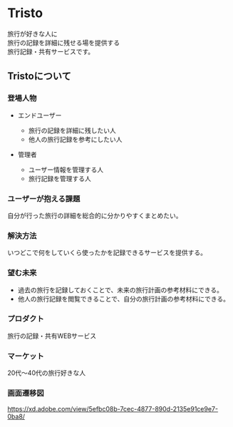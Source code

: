 # Tristo
旅行が好きな人に<br>
旅行の記録を詳細に残せる場を提供する<br>
旅行記録・共有サービスです。
## Tristoについて
### 登場人物
- エンドユーザー
  - 旅行の記録を詳細に残したい人
  - 他人の旅行記録を参考にしたい人

- 管理者
  - ユーザー情報を管理する人
  - 旅行記録を管理する人
### ユーザーが抱える課題
自分が行った旅行の詳細を総合的に分かりやすくまとめたい。
### 解決方法
いつどこで何をしていくら使ったかを記録できるサービスを提供する。
### 望む未来
- 過去の旅行を記録しておくことで、未来の旅行計画の参考材料にできる。
- 他人の旅行記録を閲覧できることで、自分の旅行計画の参考材料にできる。
### プロダクト
旅行の記録・共有WEBサービス
### マーケット
20代〜40代の旅行好きな人
### 画面遷移図
https://xd.adobe.com/view/5efbc08b-7cec-4877-890d-2135e91ce9e7-0ba8/
